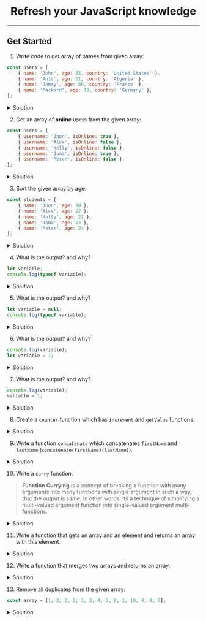 <h1 align=center>
Refresh your JavaScript knowledge
</h1>
<hr>

## Get Started

1. Write code to get array of names from given array:

```javascript
const users = [
	{ name: 'John', age: 25, country: 'United States' },
	{ name: 'Anis', age: 31, country: 'Algeria' },
	{ name: 'Jemmy', age: 50, country: 'France' },
	{ name: 'Packard', age: 70, country: 'Germany' },
];
```

<details>
<summary>
Solution
</summary>

```javascript
// Using map function
const names = users.map(({ name }) => name);
// Using forEach function
const names = [];
users.forEach(({ name }) => name);
// Using for-of loop
const names = [];
for (const { name } of users) {
	names.push(name);
}
// Using for-loop
const names = [];
for (let index = 0; index < users.length; index++) {
	names.push(users[index]);
}
```

</details>

2. Get an array of **online** users from the given array:

```javascript
const users = [
	{ username: 'Jhon', isOnline: true },
	{ username: 'Alex', isOnline: false },
	{ username: 'Kelly', isOnline: false },
	{ username: 'Joma', isOnline: true },
	{ username: 'Peter', isOnline: false },
];
```

<details>
<summary>
Solution
</summary>

```javascript
// Using map filter and map functions
const onlineUsers = users
	.filter(({ username, isOnline }) => {
		if (isOnline) return username;
	})
	.map(({ username }) => username);
// Using forEach function
const onlineUsers = [];
users.forEach(({ username, isOnline }) => {
	if (isOnline) onlineUsers.push(username);
});
// Using for-of loop
const onlineUsers = [];
for (const { username, isOnline } of users) {
	if (isOnline) onlineUsers.push(username);
}
// Using for-loop
const onlineUsers = [];
for (let index = 0; index < users.length; index++) {
	if (users[index].isOnline) onlineUsers.push(users[index].username);
}
```

</details>

3. Sort the given array by **age**:

```javascript
const students = [
	{ name: 'Jhon', age: 20 },
	{ name: 'Alex', age: 22 },
	{ name: 'Kelly', age: 21 },
	{ name: 'Joma', age: 23 },
	{ name: 'Peter', age: 24 },
];
```

<details>
<summary>
Solution
</summary>

```javascript
// Using map and sort functions
const sortedAges = students
	.map(({ age }) => age)
	.sort((prev, next) => prev - next);
```

[Submit your solution](https://github.com/MenaiAla/javascript-interview-coding-questions-2023/pulls)

</details>

4. What is the output? and why?

```javascript
let variable;
console.log(typeof variable);
```

<details>
<summary>
Solution
</summary>
<br>

Output: `undefined`.

Because we **defined** the variable without **assigning** it any value, and the default value is `undefined`.

</details>

5. What is the output? and why?

```javascript
let variable = null;
console.log(typeof variable);
```

<details>
<summary>
Solution
</summary>
<br>

Output: `object`.

JavaScript has **7 primitive types**. All primitive types , except `null` can be tested with `typeof` operator.
`typeof null` returns `object`. If we want to check for `null` we have to use `===null`.

| Type      | `typeof` return | Wrapper |
| --------- | --------------- | ------- |
| Null      | `object`        | N/A     |
| Undefined | `undefined`     | N/A     |
| Boolean   | `boolean`       | Boolean |
| Number    | `number`        | Number  |
| BigInt    | `bigint`        | BigInt  |
| String    | `string`        | String  |
| Symbol    | `symbol`        | Symbol  |

</details>

6. What is the output? and why?

```javascript
console.log(variable);
let variable = 1;
```

<details>
<summary>
Solution
</summary>
<br>

Output: `ReferenceError: Cannot access 'variable' before initialization`.

Javascript has a default behavior which is moving the declaration to the top of the current scope (script or function). We call this behavior **Hoisting**.

In JavaScript we can declare a variable after it has been used. Hoisting is ofter considered a feature of `var` declarations.

However, we can consider the following behaviors as Hoisting:

| Hoisting    | Behavior                                                                                                                                                  |
| ----------- | --------------------------------------------------------------------------------------------------------------------------------------------------------- |
| Value       | Being able to use a variable's value in its scope before the line it is declared                                                                          |
| Declaration | Being able to reference a variable in its scope before the line it is declared, without throwing a `ReferenceError`, but the value is always `undefined`. |

`let` allows you to declare variables that are limited to the scope of a `block` statement, or expression on which it is used, unlike the `var` keyword, which declares a variable globally, or locally to an entire function regardless of block scope. The other difference between `var` and `let` is that the latter can only be accessed after its declaration is reached.

For this reason, `let` declarations are commonly regarded as non-hoisted.

</details>

7. What is the output? and why?

```javascript
console.log(variable);
variable = 1;
```

<details>
<summary>
Solution
</summary>
<br>

Output: `ReferenceError: variable is not defined`.

Because we access a variable that **does not exist** in the scope. This exception occurs when there is a non-existent variable referenced somewhere.

In JavaScript we declare variables using the keywords:

1. `var`
2. `let`
3. `const`

</details>

8. Create a `counter` function which has `increment` and `getValue` functions.

<details>
<summary>
Solution
</summary>

```javascript
function counter() {
	let counter = 0;
	return {
		increment: function (value) {
			return counter + value;
		},
		getValue: function () {
			return counter;
		},
	};
}
```

</details>

9. Write a function `concatenate` which concatenates `firstName` and `lastName` (`concatenate(firstName)(lastName)`).

<details>
<summary>
Solution
</summary>

```javascript
const concatenate = (firstName) => (lastName) => firstName + ' ' + lastName;
```

</details>

10. Write a `curry` function.

> **Function Currying** is a concept of breaking a function with many arguments into many functions with single argument in such a way, that the output is same. In other words, its a technique of simplifying a multi-valued argument function into single-valued argument multi-functions.

<details>
<summary>
Solution
</summary>
<br>
The concept of currying function is named after the <a href="https://en.wikipedia.org/wiki/Haskell_Curry">Haskell Brooks Curry</a> who developed it.

> By definition, Currying is a process of transforming a function with higher arity to a function with lower arity. Curry functions are higher order functions which takes a function as input and returns a function that accepts arguments of the input function and either invokes that function returning its result (if at least arity number of arguments have been provided) or returns a function that accepts the remaining arguments and so on

`curry :: ((a,b)=>c) -> a -> b -> c`

```javascript
const curry = (fn) => {
	const arity = fn.length;
	return function f1(...args) {
		if (args.length >= arity) {
			return fn(...args);
		} else {
			return function f2(...moreArgs) {
				return f1(...args.concat(moreArgs));
			};
		}
	};
};
```

</details>

11. Write a function that gets an array and an element and returns an array with this element.

<details>
<summary>
Solution
</summary>

```javascript
// Using push method ( not recommended )
const pushElement = (arr, el) => {
	arr.push(el);
	return arr;
};
// Using spread operator
const pushElement = (arr, el) => [...arr, el];
console.log(pushElement([1, 2, 3], 4));
```

</details>

12. Write a function that merges two arrays and returns an array.

<details>
<summary>
Solution
</summary>

```javascript
// Using push method ( not recommended )
const mergeArrays = (arr1, arr2) => {
	arr1.push(...arr2);
	return arr1;
};
// Using spread operator
const mergeArrays = (arr1, arr2) => [...arr1, ...arr2];
console.log(mergeArrays([1, 2, 3], [4, 5, 6]));
```

</details>

13. Remove all duplicates from the given array:

```javascript
const array = [1, 2, 2, 2, 3, 3, 4, 5, 8, 1, 10, 4, 9, 6];
```

<details>
<summary>
Solution
</summary>

```javascript
// Using forEach and includes
const removeDuplicates = (arr) => {
	let noDuplicates = [];
	arr.forEach((el) => !noDuplicates.includes(el) && noDuplicates.push(el));
	return noDuplicates;
};
// Using Set
const removeDuplicates = (arr) => [...new Set(arr)];
```

[Submit your solution](https://github.com/MenaiAla/javascript-interview-coding-questions-2023/pulls)

</details>
